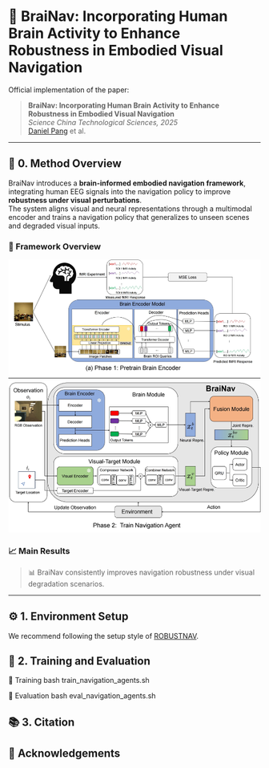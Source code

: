 # 🧠 BraiNav: Incorporating Human Brain Activity to Enhance Robustness in Embodied Visual Navigation

Official implementation of the paper:

> **BraiNav: Incorporating Human Brain Activity to Enhance Robustness in Embodied Visual Navigation**  
> *Science China Technological Sciences, 2025*  
> [Daniel Pang](https://github.com/danelpeng) et al.

---

## 🧩 0. Method Overview

BraiNav introduces a **brain-informed embodied navigation framework**, integrating human EEG signals into the navigation policy to improve **robustness under visual perturbations**.  
The system aligns visual and neural representations through a multimodal encoder and trains a navigation policy that generalizes to unseen scenes and degraded visual inputs.

### 🧠 Framework Overview
<p align="center">
  <img src="assets/BraiNav_overall.jpg" alt="BraiNav Framework" width="700">
</p>


### 📈 Main Results


> 📊 BraiNav consistently improves navigation robustness under visual degradation scenarios.

---

## ⚙️ 1. Environment Setup
We recommend following the setup style of [ROBUSTNAV](https://github.com/allenai/robustnav).


## 🚀 2. Training and Evaluation

🔧 Training
bash train_navigation_agents.sh

🧪 Evaluation
bash eval_navigation_agents.sh

## 📚 3. Citation


## 🙏 Acknowledgements